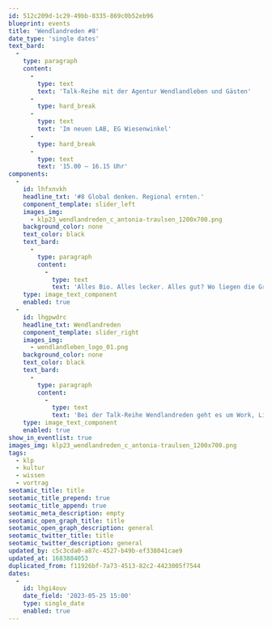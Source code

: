 ```yaml
---
id: 512c209d-1c29-49bb-8335-869c0b52eb96
blueprint: events
title: 'Wendlandreden #8'
date_type: 'single dates'
text_bard:
  -
    type: paragraph
    content:
      -
        type: text
        text: 'Talk-Reihe mit der Agentur Wendlandleben und Gästen'
      -
        type: hard_break
      -
        type: text
        text: 'Im neuen LAB, EG Wiesenwinkel'
      -
        type: hard_break
      -
        type: text
        text: '15.00 – 16.15 Uhr'
components:
  -
    id: lhfxnvkh
    headline_txt: '#8 Global denken. Regional ernten.'
    component_template: slider_left
    images_img:
      - klp23_wendlandreden_c_antonia-traulsen_1200x700.png
    background_color: none
    text_color: black
    text_bard:
      -
        type: paragraph
        content:
          -
            type: text
            text: 'Alles Bio. Alles lecker. Alles gut? Wo liegen die Grenzen des guten Geschmacks und der Produktion? Hinterlässt Bio-Handwerk ein dauerhaftes Aroma oder eine skalierbare Mode?'
    type: image_text_component
    enabled: true
  -
    id: lhgpwdrc
    headline_txt: Wendlandreden
    component_template: slider_right
    images_img:
      - wendlandleben_logo_01.png
    background_color: none
    text_color: black
    text_bard:
      -
        type: paragraph
        content:
          -
            type: text
            text: 'Bei der Talk-Reihe Wendlandreden geht es um Work, Life, Land & Alternativen. Unternehmer*innen, Visionäre & Anpackende über ihren Weg im Wendland, fruchtbaren Boden sowie Sinn für eine gute Zukunft.'
    type: image_text_component
    enabled: true
show_in_eventlist: true
images_img: klp23_wendlandreden_c_antonia-traulsen_1200x700.png
tags:
  - klp
  - kultur
  - wissen
  - vortrag
seotamic_title: title
seotamic_title_prepend: true
seotamic_title_append: true
seotamic_meta_description: empty
seotamic_open_graph_title: title
seotamic_open_graph_description: general
seotamic_twitter_title: title
seotamic_twitter_description: general
updated_by: c5c3cda0-a87c-4527-b49b-ef338041cae9
updated_at: 1683884053
duplicated_from: f11926bf-7a73-4513-82c2-4423005f7544
dates:
  -
    id: lhgi4ouv
    date_field: '2023-05-25 15:00'
    type: single_date
    enabled: true
---
```

